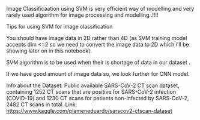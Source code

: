 Image Classificaation using SVM is very efficient way of modelling and very rarely used algorithm for image processing and modelling..!!!!

Tips for using SVM for image classification

You should have image data in 2D rather than 4D (as SVM training model accepts dim <=2 so we need to convert the image data to 2D which i'll be showing later on in this notebook).

SVM algorithm is to be used when their is shortage of data in our dataset .

If we have good amount of image data so, we look further for CNN model.

Info about the Dataset:
Public available SARS-CoV-2 CT scan dataset, containing 1252 CT scans that are positive for SARS-CoV-2 infection (COVID-19) and 1230 CT scans for patients non-infected by SARS-CoV-2, 2482 CT scans in total.
Link: https://www.kaggle.com/plameneduardo/sarscov2-ctscan-dataset
